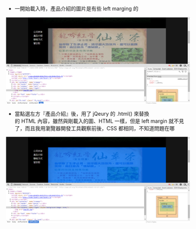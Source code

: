 
* 一開始載入時，產品介紹的圖片是有些 left marging 的

![](before.PNG)

* 當點選左方『產品介紹』後，用了 jQeury 的 .html() 來替換 <div id='content'> 的 HTML 內容，雖然與剛載入的圖、HTML 一樣，但是 left margin 就不見了，而且我用瀏覽器開發工具觀察前後，CSS 都相同，不知道問題在哪

![](after.PNG)
